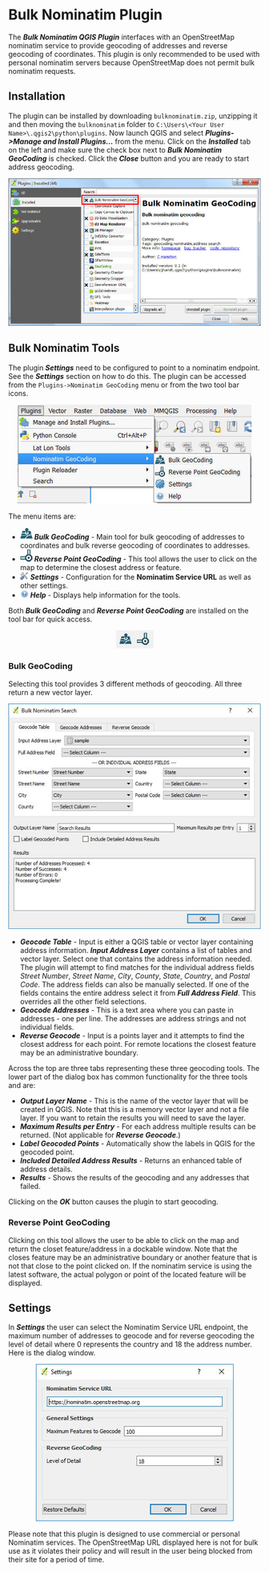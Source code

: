 # Bulk Nominatim Plugin

The ***Bulk Nominatim QGIS Plugin*** interfaces with an OpenStreetMap nominatim service to provide geocoding of addresses and reverse geocoding of coordinates. This plugin is only recommended to be used with personal nominatim servers because OpenStreetMap does not permit bulk nominatim requests.

## Installation
The plugin can be installed by downloading `bulknominatim.zip`, unzipping it and then moving the `bulknominatim` folder to `C:\Users\<Your User Name>\.qgis2\python\plugins`. Now launch QGIS and select ***Plugins->Manage and Install Plugins...*** from the menu. Click on the ***Installed*** tab on the left and make sure the check box next to ***Bulk Nominatim GeoCoding*** is checked. Click the ***Close*** button and you are ready to start address geocoding.

<div style="text-align:center"><img src="doc/install.jpg" alt="Installing Plugin"></div>


## Bulk Nominatim Tools

The plugin ***Settings*** need to be configured to point to a nominatim endpoint. See the ***Settings*** section on how to do this. The plugin can be accessed from the `Plugins->Nominatim GeoCoding` menu or from the two tool bar icons.

<div style="text-align:center"><img src="doc/menu.jpg" alt="Nominatim GeoCoding"></div>

The menu items are:

* <img src="images/icon.png" alt="Bulk GeoCoding"> ***Bulk GeoCoding*** - Main tool for bulk geocoding of addresses to coordinates and bulk reverse geocoding of coordinates to addresses.
* <img src="images/reverse.png" alt="Reverse Point GeoCoding"> ***Reverse Point GeoCoding*** - This tool allows the user to click on the map to determine the closest address or feature.
* <img src="images/settings.png" alt="Settings"> ***Settings*** - Configuration for the **Nominatim Service URL** as well as other settings.
* <img src="images/help.png" alt="Help"> ***Help*** - Displays help information for the tools.

Both ***Bulk GeoCoding*** and ***Reverse Point GeoCoding*** are installed on the tool bar for quick access.

<div style="text-align:center"><img src="doc/toolbar.jpg" alt="Toolbar"></div>

### Bulk GeoCoding

Selecting this tool provides 3 different methods of geocoding. All three return a new vector layer.

<div style="text-align:center"><img src="doc/bulk-geocoding.jpg" alt="Bulk Geocoding"></div>

* ***Geocode Table*** - Input is either a QGIS table or vector layer containing address information. ***Input Address Layer*** contains a list of tables and vector layer. Select one that contains the address information needed. The plugin will attempt to find matches for the individual address fields *Street Number*, *Street Name*, *City*, *County*, *State*, *Country*, and *Postal Code*. The address fields can also be manually selected. If one of the fields contains the entire address select it from ***Full Address Field***. This overrides all the other field selections.
* ***Geocode Addresses*** - This is a text area where you can paste in addresses - one per line. The addresses are address strings and not individual fields.
* ***Reverse Geocode*** - Input is a points layer and it attempts to find the closest address for each point. For remote locations the closest feature may be an administrative boundary.

Across the top are three tabs representing these three geocoding tools. The lower part of the dialog box has common functionality for the three tools and are:

* ***Output Layer Name*** - This is the name of the vector layer that will be created in QGIS. Note that this is a memory vector layer and not a file layer. If you want to retain the results you will need to save the layer.
* ***Maximum Results per Entry*** - For each address multiple results can be returned. (Not applicable for ***Reverse Geocode***.)
* ***Label Geocoded Points*** - Automatically show the labels in QGIS for the geocoded point.
* ***Included Detailed Address Results*** - Returns an enhanced table of address details.
* ***Results*** - Shows the results of the geocoding and any addresses that failed.

Clicking on the ***OK*** button causes the plugin to start geocoding.

### Reverse Point GeoCoding
Clicking on this tool allows the user to be able to click on the map and return the closet feature/address in a dockable window. Note that the closes feature may be an administrative boundary or another feature that is not that close to the point clicked on. If the nominatim service is using the latest software, the actual polygon or point of the located feature will be displayed.

## Settings
In ***Settings*** the user can select the Nominatim Service URL endpoint, the maximum number of addresses to geocode and for reverse geocoding the level of detail where 0 represents the country and 18 the address number. Here is the dialog window.

<div style="text-align:center"><img src="doc/settings.jpg" alt="Settings"></div>

Please note that this plugin is designed to use commercial or personal Nominatim services. The OpenStreetMap URL displayed here is not for bulk use as it violates their policy and will result in the user being blocked from their site for a period of time.